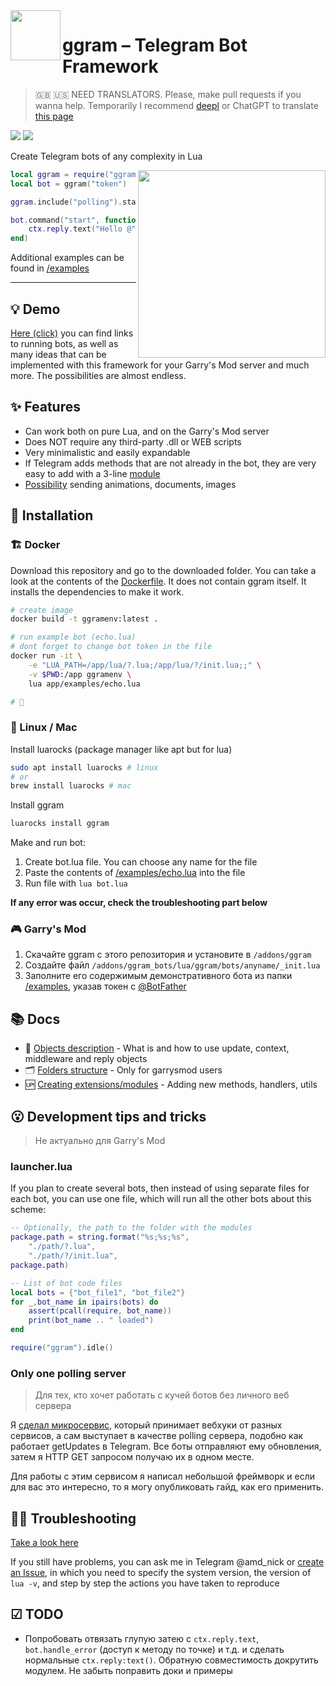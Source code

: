 <img align="left" width="80" src="https://i.imgur.com/AbYOj2T.png">

# ggram – Telegram Bot Framework

> 🇬🇧 🇺🇸 NEED TRANSLATORS. Please, make pull requests if you wanna help. Temporarily I recommend [deepl](https://www.deepl.com/translator) or ChatGPT to translate [this page](https://raw.githubusercontent.com/TRIGONIM/ggram/main/readme.md)

<p align="left">
	<img src="https://img.shields.io/github/languages/code-size/TRIGONIM/ggram">
	<img src="https://img.shields.io/github/license/TRIGONIM/ggram">
</p>

Create Telegram bots of any complexity in Lua

<img align="right" width="300" src="https://user-images.githubusercontent.com/9200174/135781831-dbb545a9-b3d9-4d0a-ba58-dd42935d35f0.png">

```lua
local ggram = require("ggram")
local bot = ggram("token")

ggram.include("polling").start(bot) -- enables getUpdates loop

bot.command("start", function(ctx)
	ctx.reply.text("Hello @" .. ctx.from.username)
end)
```

Additional examples can be found in [/examples](/examples)

---

## 💡 Demo
[Here (click)](https://forum.gm-donate.net/t/idei-telegram-botov-dlya-vashego-servera/197) you can find links to running bots, as well as many ideas that can be implemented with this framework for your Garry's Mod server and much more. The possibilities are almost endless.

## ✨ Features
- Can work both on pure Lua, and on the Garry's Mod server
- Does NOT require any third-party .dll or WEB scripts
- Very minimalistic and easily expandable
- If Telegram adds methods that are not already in the bot, they are very easy to add with a 3-line [module](/info/making_extensions.md)
- [Possibility](/info/sending_multipart.md) sending animations, documents, images

## 🚀 Installation

### 🏗 Docker

Download this repository and go to the downloaded folder. You can take a look at the contents of the [Dockerfile](/Dockerfile). It does not contain ggram itself. It installs the dependencies to make it work.

```bash
# create image
docker build -t ggramenv:latest .

# run example bot (echo.lua)
# dont forget to change bot token in the file
docker run -it \
	-e "LUA_PATH=/app/lua/?.lua;/app/lua/?/init.lua;;" \
	-v $PWD:/app ggramenv \
	lua app/examples/echo.lua

# 🎉
```

### 🐧 Linux / Mac

Install luarocks (package manager like apt but for lua)

```bash
sudo apt install luarocks # linux
# or
brew install luarocks # mac
```

Install ggram

```bash
luarocks install ggram
```

Make and run bot:
1. Create bot.lua file. You can choose any name for the file
2. Paste the contents of [/examples/echo.lua](/examples/echo.lua) into the file
3. Run file with `lua bot.lua`

**If any error was occur, check the troubleshooting part below**


### 🎮 Garry's Mod
1. Скачайте ggram с этого репозитория и установите в `/addons/ggram`
2. Создайте файл `/addons/ggram_bots/lua/ggram/bots/anyname/_init.lua`
3. Заполните его содержимым демонстративного бота из папки [/examples](/examples), указав токен с [@BotFather](https://t.me/BotFather)

## 📚 Docs
- 🤔 [Objects description](/info/understanding_things.md) - What is and how to use update, context, middleware and reply objects
- 🗂 [Folders structure](/info/project_structure.md) - Only for garrysmod users
- 🆙 [Creating extensions/modules](/info/making_extensions.md) - Adding new methods, handlers, utils

## 😮 Development tips and tricks

> Не актуально для Garry's Mod

### launcher.lua

If you plan to create several bots, then instead of using separate files for each bot, you can use one file, which will run all the other bots about this scheme:

```lua
-- Optionally, the path to the folder with the modules
package.path = string.format("%s;%s;%s",
	"./path/?.lua",
	"./path/?/init.lua",
package.path)

-- List of bot code files
local bots = {"bot_file1", "bot_file2"}
for _,bot_name in ipairs(bots) do
	assert(pcall(require, bot_name))
	print(bot_name .. " loaded")
end

require("ggram").idle()
```

### Only one polling server

> Для тех, кто хочет работать с кучей ботов без личного веб сервера

Я [сделал микросервис](https://blog.amd-nick.me/poll-gmod-app-docs/), который принимает вебхуки от разных сервисов, а сам выступает в качестве polling сервера, подобно как работает getUpdates в Telegram. Все боты отправляют ему обновления, затем я HTTP GET запросом получаю их в одном месте.

Для работы с этим сервисом я написал небольшой фреймворк и если для вас это интересно, то я могу опубликовать гайд, как его применить.

## 👩‍🔧 Troubleshooting

[Take a look here](/info/troubleshooting.md)

If you still have problems, you can ask me in Telegram @amd_nick or [create an Issue](https://github.com/TRIGONIM/ggram/issues/new), in which you need to specify the system version, the version of `lua -v`, and step by step the actions you have taken to reproduce

## ☑︎ TODO

- Попробовать отвязать глупую затею с `ctx.reply.text`, `bot.handle_error` (доступ к методу по точке) и т.д. и сделать нормальные `ctx.reply:text()`. Обратную совместимость докрутить модулем. Не забыть поправить доки и примеры
